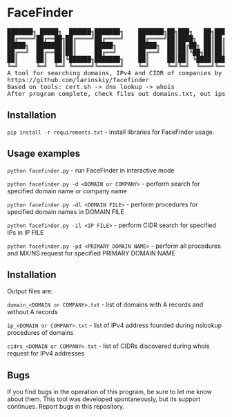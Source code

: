 # FaceFinder
<pre>
███████╗ █████╗  ██████╗███████╗    ███████╗██╗███╗   ██╗██████╗ ███████╗██████╗ 
██╔════╝██╔══██╗██╔════╝██╔════╝    ██╔════╝██║████╗  ██║██╔══██╗██╔════╝██╔══██╗
█████╗  ███████║██║     █████╗      █████╗  ██║██╔██╗ ██║██║  ██║█████╗  ██████╔╝
██╔══╝  ██╔══██║██║     ██╔══╝      ██╔══╝  ██║██║╚██╗██║██║  ██║██╔══╝  ██╔══██╗
██║     ██║  ██║╚██████╗███████╗    ██║     ██║██║ ╚████║██████╔╝███████╗██║  ██║
╚═╝     ╚═╝  ╚═╝ ╚═════╝╚══════╝    ╚═╝     ╚═╝╚═╝  ╚═══╝╚═════╝ ╚══════╝╚═╝  ╚═╝
A tool for searching domains, IPv4 and CIDR of companies by certificates
https://github.com/larinskiy/facefinder
Based on tools: cert.sh -> dns lookup -> whois
After program complete, check files out_domains.txt, out_ips.txt and out_cidrs.txt
</pre>

## Installation

`pip install -r requirements.txt` - install libraries for FaceFinder usage.

## Usage examples

`python facefinder.py` - run FaceFinder in interactive mode

`python facefinder.py -d <DOMAIN or COMPANY>` - perform search for specified domain name or company name

`python facefinder.py -dl <DOMAIN FILE>` - perform procedures for specified domain names in DOMAIN FILE

`python facefinder.py -il <IP FILE>` - perform CIDR search for specified IPs in IP FILE

`python facefinder.py -pd <PRIMARY DOMAIN NAME>` - perform all procedures and MX/NS request for specified PRIMARY DOMAIN NAME

## Installation

Output files are:

`domain_<DOMAIN or COMPANY>.txt` - list of domains with A records and without A records

`ip_<DOMAIN or COMPANY>.txt` - list of IPv4 address founded during nslookup procedures of domains

`cidrs_<DOMAIN or COMPANY>.txt` - list of CIDRs discovered during whois request for IPv4 addresses

## Bugs
If you find bugs in the operation of this program, be sure to let me know about them. This tool was developed spontaneously, but its support continues. Report bugs in this repository.